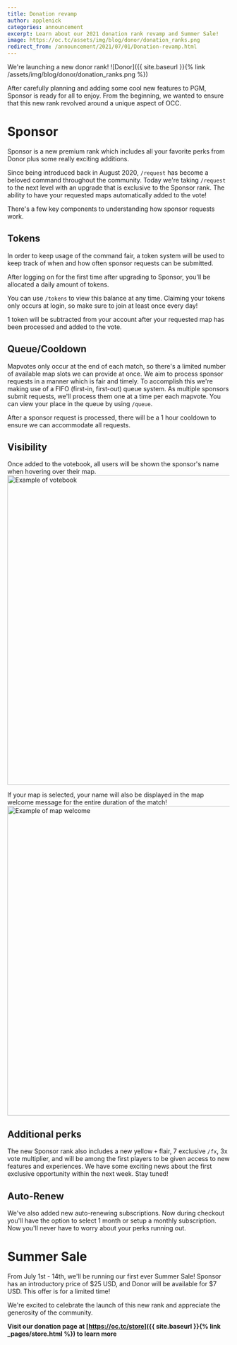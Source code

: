 ```yaml
---
title: Donation revamp
author: applenick
categories: announcement
excerpt: Learn about our 2021 donation rank revamp and Summer Sale!
image: https://oc.tc/assets/img/blog/donor/donation_ranks.png
redirect_from: /announcement/2021/07/01/Donation-revamp.html
---
```


We're launching a new donor rank!
![Donor]({{ site.baseurl }}{% link /assets/img/blog/donor/donation_ranks.png %})

After carefully planning and adding some cool new features to PGM, Sponsor is ready for all to enjoy. From the beginning, we wanted to ensure that this new rank revolved around a unique aspect of OCC. 

# Sponsor
Sponsor is a new premium rank which includes all your favorite perks from Donor plus some really exciting additions.

Since being introduced back in August 2020, `/request` has become a beloved command throughout the community. Today we're taking `/request` to the next level with an upgrade that is exclusive to the Sponsor rank. The ability to have your requested maps automatically added to the vote!

There's a few key components to understanding how sponsor requests work. 

## Tokens
In order to keep usage of the command fair, a token system will be used to keep track of when and how often sponsor requests can be submitted.

After logging on for the first time after upgrading to Sponsor, you'll be allocated a daily amount of tokens.

You can use `/tokens` to view this balance at any time. Claiming your tokens only occurs at login, so make sure to join at least once every day!

1 token will be subtracted from your account after your requested map has been processed and added to the vote.

## Queue/Cooldown
Mapvotes only occur at the end of each match, so there's a limited number of available map slots we can provide at once. 
We aim to process sponsor requests in a manner which is fair and timely. To accomplish this we're making use of a FIFO (first-in, first-out) queue system. As multiple sponsors submit requests, we'll process them one at a time per each mapvote. You can view your place in the queue by using `/queue`.

After a sponsor request is processed, there will be a 1 hour cooldown to ensure we can accommodate all requests.

## Visibility
Once added to the votebook, all users will be shown the sponsor's name when hovering over their map.
<img src="{{ site.baseurl }}{% link /assets/img/blog/donor/votebook.png %}" alt="Example of votebook" width="700"/>


If your map is selected, your name will also be displayed in the map welcome message for the entire duration of the match!
<img src="{{ site.baseurl }}{% link /assets/img/blog/donor/welcome.png %}" alt="Example of map welcome" width="700"/>


## Additional perks
The new Sponsor rank also includes a new yellow `+` flair, 7 exclusive `/fx`, 3x vote multiplier, and will be among the first players to be given access to new features and experiences. We have some exciting news about the first exclusive opportunity within the next week. Stay tuned!

## Auto-Renew
We've also added new auto-renewing subscriptions. Now during checkout you'll have the option to select 1 month or setup a monthly subscription. Now you'll never have to worry about your perks running out.

# Summer Sale
From July 1st - 14th, we'll be running our first ever Summer Sale! Sponsor has an introductory price of $25 USD, and Donor will be available for $7 USD. This offer is for a limited time!

We're excited to celebrate the launch of this new rank and appreciate the generosity of the community.

**Visit our donation page at [https://oc.tc/store]({{ site.baseurl }}{% link _pages/store.html %}) to learn more**
